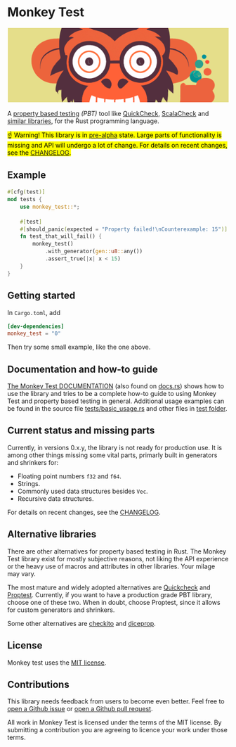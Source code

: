 
[pre-alpha]: https://en.wikipedia.org/wiki/Software_release_life_cycle#Pre-alpha

# Monkey Test

![monkey test logo](assets/monkeytest-banner.png)

A [property based testing](https://en.wikipedia.org/wiki/Software_testing#Property_testing)
*(PBT)* tool like
[QuickCheck](https://github.com/nick8325/quickcheck),
[ScalaCheck](https://scalacheck.org/) and
[similar libraries](https://en.wikipedia.org/wiki/QuickCheck), for
the Rust programming language.

<mark>☝️ Warning! This library is in [pre-alpha] state.
Large parts of functionality is missing and API will undergo a lot of
change. For details on recent changes, see the [CHANGELOG](CHANGELOG.md).</mark>

## Example

```rust
#[cfg(test)]
mod tests {
    use monkey_test::*;

    #[test]
    #[should_panic(expected = "Property failed!\nCounterexample: 15")]
    fn test_that_will_fail() {
        monkey_test()
            .with_generator(gen::u8::any())
            .assert_true(|x| x < 15)
    }
}
```

## Getting started

In `Cargo.toml`, add

```toml
[dev-dependencies]
monkey_test = "0"
```

Then try some small example, like the one above.

## Documentation and how-to guide

[The Monkey Test DOCUMENTATION](./DOCUMENTATION.md)
(also found on [docs.rs](https://docs.rs/monkey_test/))
shows how to use the library and tries to be a complete how-to guide to using
Monkey Test and property based testing in general.
Additional usage examples can be found in the source file
[tests/basic_usage.rs](tests/basic_usage.rs) and other files in
[test folder](tests).

## Current status and missing parts

Currently, in versions 0.x.y, the library is not ready for production use.
It is among other things missing some vital parts, primarly built in generators
and shrinkers for:

* Floating point numbers `f32` and `f64`.
* Strings.
* Commonly used data structures besides `Vec`.
* Recursive data structures.

For details on recent changes, see the [CHANGELOG](CHANGELOG.md).

## Alternative libraries

There are other alternatives for property based testing in Rust.
The Monkey Test library exist for mostly subjective reasons, not liking the
API experience or the heavy use of macros and attributes in other libraries.
Your milage may vary.

The most mature and widely adopted alternatives are
[Quickcheck](https://crates.io/crates/quickcheck) and
[Proptest](https://crates.io/crates/proptest). Currently, if you want to have a
production grade PBT library, choose one of these two. When in doubt, choose
Proptest, since it allows for custom generators and shrinkers.

Some other alternatives are [checkito](https://crates.io/crates/checkito) and
[diceprop](<https://crates.io/crates/diceprop>).

## License

Monkey test uses the [MIT license](LICENSE.txt).

## Contributions

This library needs feedback from users to become even better. Feel free to
[open a Github issue](https://github.com/jockbert/monkey_test/issues/new) or
[open a Github pull request](https://github.com/jockbert/monkey_test/compare).

All work in Monkey Test is licensed under the terms of the MIT license.
By submitting a contribution you are agreeing to licence your work under those
terms.
